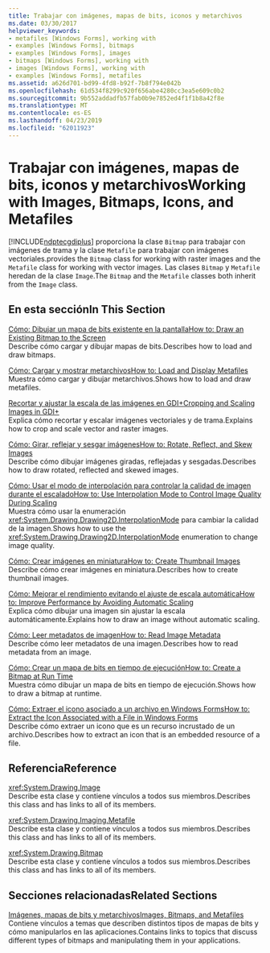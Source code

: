 ```yaml
---
title: Trabajar con imágenes, mapas de bits, iconos y metarchivos
ms.date: 03/30/2017
helpviewer_keywords:
- metafiles [Windows Forms], working with
- examples [Windows Forms], bitmaps
- examples [Windows Forms], images
- bitmaps [Windows Forms], working with
- images [Windows Forms], working with
- examples [Windows Forms], metafiles
ms.assetid: a626d701-bd99-4fd8-b92f-7b8f794e042b
ms.openlocfilehash: 61d534f8299c920f656abe4280cc3ea5e609c0b2
ms.sourcegitcommit: 9b552addadfb57fab0b9e7852ed4f1f1b8a42f8e
ms.translationtype: MT
ms.contentlocale: es-ES
ms.lasthandoff: 04/23/2019
ms.locfileid: "62011923"
---
```

# <a name="working-with-images-bitmaps-icons-and-metafiles"></a><span data-ttu-id="ee8e5-102">Trabajar con imágenes, mapas de bits, iconos y metarchivos</span><span class="sxs-lookup"><span data-stu-id="ee8e5-102">Working with Images, Bitmaps, Icons, and Metafiles</span></span>
[!INCLUDE[ndptecgdiplus](../../../../includes/ndptecgdiplus-md.md)] <span data-ttu-id="ee8e5-103">proporciona la clase `Bitmap` para trabajar con imágenes de trama y la clase `Metafile` para trabajar con imágenes vectoriales.</span><span class="sxs-lookup"><span data-stu-id="ee8e5-103">provides the `Bitmap` class for working with raster images and the `Metafile` class for working with vector images.</span></span> <span data-ttu-id="ee8e5-104">Las clases `Bitmap` y `Metafile` heredan de la clase `Image`.</span><span class="sxs-lookup"><span data-stu-id="ee8e5-104">The `Bitmap` and the `Metafile` classes both inherit from the `Image` class.</span></span>  
  
## <a name="in-this-section"></a><span data-ttu-id="ee8e5-105">En esta sección</span><span class="sxs-lookup"><span data-stu-id="ee8e5-105">In This Section</span></span>  
 [<span data-ttu-id="ee8e5-106">Cómo: Dibujar un mapa de bits existente en la pantalla</span><span class="sxs-lookup"><span data-stu-id="ee8e5-106">How to: Draw an Existing Bitmap to the Screen</span></span>](how-to-draw-an-existing-bitmap-to-the-screen.md)  
 <span data-ttu-id="ee8e5-107">Describe cómo cargar y dibujar mapas de bits.</span><span class="sxs-lookup"><span data-stu-id="ee8e5-107">Describes how to load and draw bitmaps.</span></span>  
  
 [<span data-ttu-id="ee8e5-108">Cómo: Cargar y mostrar metarchivos</span><span class="sxs-lookup"><span data-stu-id="ee8e5-108">How to: Load and Display Metafiles</span></span>](how-to-load-and-display-metafiles.md)  
 <span data-ttu-id="ee8e5-109">Muestra cómo cargar y dibujar metarchivos.</span><span class="sxs-lookup"><span data-stu-id="ee8e5-109">Shows how to load and draw metafiles.</span></span>  
  
 [<span data-ttu-id="ee8e5-110">Recortar y ajustar la escala de las imágenes en GDI+</span><span class="sxs-lookup"><span data-stu-id="ee8e5-110">Cropping and Scaling Images in GDI+</span></span>](cropping-and-scaling-images-in-gdi.md)  
 <span data-ttu-id="ee8e5-111">Explica cómo recortar y escalar imágenes vectoriales y de trama.</span><span class="sxs-lookup"><span data-stu-id="ee8e5-111">Explains how to crop and scale vector and raster images.</span></span>  
  
 [<span data-ttu-id="ee8e5-112">Cómo: Girar, reflejar y sesgar imágenes</span><span class="sxs-lookup"><span data-stu-id="ee8e5-112">How to: Rotate, Reflect, and Skew Images</span></span>](how-to-rotate-reflect-and-skew-images.md)  
 <span data-ttu-id="ee8e5-113">Describe cómo dibujar imágenes giradas, reflejadas y sesgadas.</span><span class="sxs-lookup"><span data-stu-id="ee8e5-113">Describes how to draw rotated, reflected and skewed images.</span></span>  
  
 [<span data-ttu-id="ee8e5-114">Cómo: Usar el modo de interpolación para controlar la calidad de imagen durante el escalado</span><span class="sxs-lookup"><span data-stu-id="ee8e5-114">How to: Use Interpolation Mode to Control Image Quality During Scaling</span></span>](how-to-use-interpolation-mode-to-control-image-quality-during-scaling.md)  
 <span data-ttu-id="ee8e5-115">Muestra cómo usar la enumeración <xref:System.Drawing.Drawing2D.InterpolationMode> para cambiar la calidad de la imagen.</span><span class="sxs-lookup"><span data-stu-id="ee8e5-115">Shows how to use the <xref:System.Drawing.Drawing2D.InterpolationMode> enumeration to change image quality.</span></span>  
  
 [<span data-ttu-id="ee8e5-116">Cómo: Crear imágenes en miniatura</span><span class="sxs-lookup"><span data-stu-id="ee8e5-116">How to: Create Thumbnail Images</span></span>](how-to-create-thumbnail-images.md)  
 <span data-ttu-id="ee8e5-117">Describe cómo crear imágenes en miniatura.</span><span class="sxs-lookup"><span data-stu-id="ee8e5-117">Describes how to create thumbnail images.</span></span>  
  
 [<span data-ttu-id="ee8e5-118">Cómo: Mejorar el rendimiento evitando el ajuste de escala automática</span><span class="sxs-lookup"><span data-stu-id="ee8e5-118">How to: Improve Performance by Avoiding Automatic Scaling</span></span>](how-to-improve-performance-by-avoiding-automatic-scaling.md)  
 <span data-ttu-id="ee8e5-119">Explica cómo dibujar una imagen sin ajustar la escala automáticamente.</span><span class="sxs-lookup"><span data-stu-id="ee8e5-119">Explains how to draw an image without automatic scaling.</span></span>  
  
 [<span data-ttu-id="ee8e5-120">Cómo: Leer metadatos de imagen</span><span class="sxs-lookup"><span data-stu-id="ee8e5-120">How to: Read Image Metadata</span></span>](how-to-read-image-metadata.md)  
 <span data-ttu-id="ee8e5-121">Describe cómo leer metadatos de una imagen.</span><span class="sxs-lookup"><span data-stu-id="ee8e5-121">Describes how to read metadata from an image.</span></span>  
  
 [<span data-ttu-id="ee8e5-122">Cómo: Crear un mapa de bits en tiempo de ejecución</span><span class="sxs-lookup"><span data-stu-id="ee8e5-122">How to: Create a Bitmap at Run Time</span></span>](how-to-create-a-bitmap-at-run-time.md)  
 <span data-ttu-id="ee8e5-123">Muestra cómo dibujar un mapa de bits en tiempo de ejecución.</span><span class="sxs-lookup"><span data-stu-id="ee8e5-123">Shows how to draw a bitmap at runtime.</span></span>  
  
 [<span data-ttu-id="ee8e5-124">Cómo: Extraer el icono asociado a un archivo en Windows Forms</span><span class="sxs-lookup"><span data-stu-id="ee8e5-124">How to: Extract the Icon Associated with a File in Windows Forms</span></span>](how-to-extract-the-icon-associated-with-a-file-in-windows-forms.md)  
 <span data-ttu-id="ee8e5-125">Describe cómo extraer un icono que es un recurso incrustado de un archivo.</span><span class="sxs-lookup"><span data-stu-id="ee8e5-125">Describes how to extract an icon that is an embedded resource of a file.</span></span>  
  
## <a name="reference"></a><span data-ttu-id="ee8e5-126">Referencia</span><span class="sxs-lookup"><span data-stu-id="ee8e5-126">Reference</span></span>  
 <xref:System.Drawing.Image>  
 <span data-ttu-id="ee8e5-127">Describe esta clase y contiene vínculos a todos sus miembros.</span><span class="sxs-lookup"><span data-stu-id="ee8e5-127">Describes this class and has links to all of its members.</span></span>  
  
 <xref:System.Drawing.Imaging.Metafile>  
 <span data-ttu-id="ee8e5-128">Describe esta clase y contiene vínculos a todos sus miembros.</span><span class="sxs-lookup"><span data-stu-id="ee8e5-128">Describes this class and has links to all of its members.</span></span>  
  
 <xref:System.Drawing.Bitmap>  
 <span data-ttu-id="ee8e5-129">Describe esta clase y contiene vínculos a todos sus miembros.</span><span class="sxs-lookup"><span data-stu-id="ee8e5-129">Describes this class and has links to all of its members.</span></span>  
  
## <a name="related-sections"></a><span data-ttu-id="ee8e5-130">Secciones relacionadas</span><span class="sxs-lookup"><span data-stu-id="ee8e5-130">Related Sections</span></span>  
 [<span data-ttu-id="ee8e5-131">Imágenes, mapas de bits y metarchivos</span><span class="sxs-lookup"><span data-stu-id="ee8e5-131">Images, Bitmaps, and Metafiles</span></span>](images-bitmaps-and-metafiles.md)  
 <span data-ttu-id="ee8e5-132">Contiene vínculos a temas que describen distintos tipos de mapas de bits y cómo manipularlos en las aplicaciones.</span><span class="sxs-lookup"><span data-stu-id="ee8e5-132">Contains links to topics that discuss different types of bitmaps and manipulating them in your applications.</span></span>
